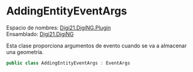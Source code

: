 # AddingEntityEventArgs

Espacio de nombres: [Digi21.DigiNG.Plugin](../../)  
Ensamblado: [Digi21.DigiNG](../../../digi21.diging/)

Esta clase proporciona argumentos de evento cuando se va a almacenar una geometría.

```csharp
public class AddingEntityEventArgs : EventArgs
```




